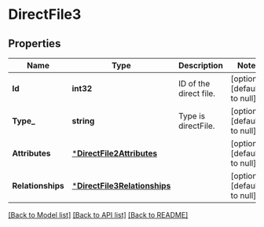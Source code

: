# DirectFile3

## Properties
Name | Type | Description | Notes
------------ | ------------- | ------------- | -------------
**Id** | **int32** | ID of the direct file. | [optional] [default to null]
**Type_** | **string** | Type is directFile. | [optional] [default to null]
**Attributes** | [***DirectFile2Attributes**](DirectFile_2_attributes.md) |  | [optional] [default to null]
**Relationships** | [***DirectFile3Relationships**](DirectFile_3_relationships.md) |  | [optional] [default to null]

[[Back to Model list]](../README.md#documentation-for-models) [[Back to API list]](../README.md#documentation-for-api-endpoints) [[Back to README]](../README.md)

